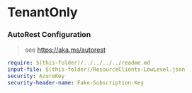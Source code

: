 # TenantOnly
### AutoRest Configuration
> see https://aka.ms/autorest

``` yaml
require: $(this-folder)/../../../../readme.md
input-file: $(this-folder)/ResourceClients-LowLevel.json
security: AzureKey
security-header-name: Fake-Subscription-Key
```
